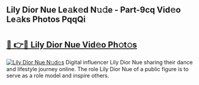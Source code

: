 ## Lily Dior Nue Le𝚊k𝚎d N𝚞𝚍e - Part-9cq Vid𝚎o Le𝚊ks Photos PqqQi

# <h2><a href="http://fb43yr.evod.top/?m=Lily+Dior+Nue">🔗 👉🔴 Lily Dior Nue Vid𝚎o Ph𝚘t𝚘s</a></h2>

[![Lily Dior Nue N𝚞d𝚎s](https://i.imgur.com/8V9OHl7.gif)](http://fb43yr.evod.top/?m=Lily+Dior+Nue)
Digital influencer Lily Dior Nue sharing their dance and lifestyle journey online. The role Lily Dior Nue of a public figure is to serve as a role model and inspire others. 
